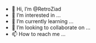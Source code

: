 - 👋 Hi, I’m @RetroZiad
- 👀 I’m interested in ...
- 🌱 I’m currently learning ...
- 💞️ I’m looking to collaborate on ...
- 📫 How to reach me ...

<!---
RetroZiad/RetroZiad is a ✨ special ✨ repository because its `README.md` (this file) appears on your GitHub profile.
You can click the Preview link to take a look at your changes.
--->
